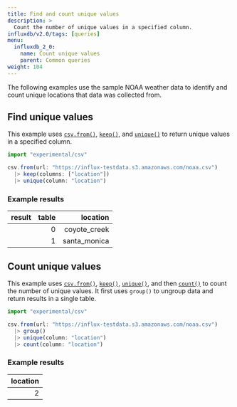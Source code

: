 ```yaml
---
title: Find and count unique values
description: >
  Count the number of unique values in a specified column.
influxdb/v2.0/tags: [queries]
menu:
  influxdb_2_0:
    name: Count unique values
    parent: Common queries
weight: 104
---
```


The following examples use the sample NOAA weather data to identify and count unique locations that data was collected from.

## Find unique values

This example uses [`csv.from()`](influxdb/v2.0/reference/flux/stdlib/csv/from/), [`keep()`](/influxdb/v2.0/reference/flux/stdlib/built-in/transformations/keep/), and [`unique()`](/influxdb/v2.0/reference/flux/stdlib/built-in/transformations/selectors/unique/) to return unique values in a specified column.

```js
import "experimental/csv"

csv.from(url: "https://influx-testdata.s3.amazonaws.com/noaa.csv")
  |> keep(columns: ["location"])
  |> unique(column: "location")
```

### Example results
|result |table|location    |
| -----:| ---:| ------:    |
|       |0    |coyote_creek|
|       |1    |santa_monica|

## Count unique values

This example uses [`csv.from()`](influxdb/v2.0/reference/flux/stdlib/csv/from/), [`keep()`](/influxdb/v2.0/reference/flux/stdlib/built-in/transformations/keep/), [`unique()`](/influxdb/v2.0/reference/flux/stdlib/built-in/transformations/selectors/unique/), and then [`count()`](/influxdb/v2.0/reference/flux/stdlib/built-in/transformations/aggregates/count/) to count the number of unique values. It first uses `group()` to ungroup data and return results in a single table.

```js
import "experimental/csv"

csv.from(url: "https://influx-testdata.s3.amazonaws.com/noaa.csv")
  |> group()
  |> unique(column: "location")
  |> count(column: "location")
```

### Example results

| location  |
| ---------:|
| 2         |

